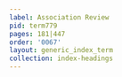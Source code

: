 ```yaml
---
label: Association Review
pid: term779
pages: 181|447
order: '0067'
layout: generic_index_term
collection: index-headings
---
```

